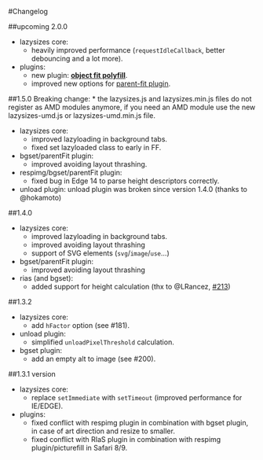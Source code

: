 #Changelog

##upcoming 2.0.0

* lazysizes core:
	* heavily improved performance (`requestIdleCallback`, better debouncing and a lot more).
* plugins:
	* new plugin: [**object fit polyfill**](plugins/object-fit).
	* improved new options for [parent-fit plugin](plugins/parent-fit).

##1.5.0
Breaking change:
	* the lazysizes.js and lazysizes.min.js files do not register as AMD modules anymore, if you need an AMD module use the new lazysizes-umd.js or lazysizes-umd.min.js file.
* lazysizes core:
	* improved lazyloading in background tabs.
	* fixed set lazyloaded class to early in FF.
* bgset/parentFit plugin:
	* improved avoiding layout thrashing.
* respimg/bgset/parentFit plugin:
	* fixed bug in Edge 14 to parse height descriptors correctly.
* unload plugin:
	unload plugin was broken since version 1.4.0 (thanks to @hokamoto)

##1.4.0
* lazysizes core:
	* improved lazyloading in background tabs.
	* improved avoiding layout thrashing
	* support of SVG elements (`svg`/`image`/`use`...)
* bgset/parentFit plugin:
	* improved avoiding layout thrashing
* rias (and bgset):
	* added support for height calculation (thx to @LRancez, [#213](https://github.com/aFarkas/lazysizes/pull/213))

##1.3.2

* lazysizes core:
	* add `hFactor` option (see #181).
* unload plugin:
	* simplified `unloadPixelThreshold` calculation.
* bgset plugin:
	* add an empty alt to image (see #200).

##1.3.1 version

* lazysizes core:
	* replace `setImmediate` with `setTimeout` (improved performance for IE/EDGE).
* plugins:
	* fixed conflict with respimg plugin in combination with bgset plugin, in case of art direction and resize to smaller.
	* fixed conflict with RIaS plugin in combination with respimg plugin/picturefill in Safari 8/9.
